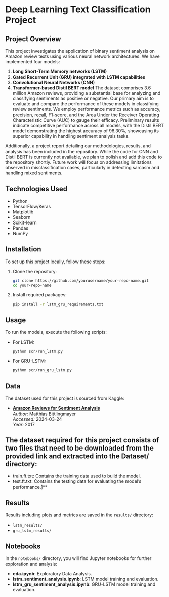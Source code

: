 # Deep Learning Text Classification Project
## Project Overview

This project investigates the application of binary sentiment analysis on Amazon review texts using various neural network architectures. We have implemented four models:
1. **Long Short-Term Memory networks (LSTM)**
2. **Gated Recurrent Unit (GRU) integrated with LSTM capabilities**
3. **Convolutional Neural Networks (CNN)**
4. **Transformer-based Distil BERT model**
The dataset comprises 3.6 million Amazon reviews, providing a substantial base for analyzing and classifying sentiments as positive or negative.
Our primary aim is to evaluate and compare the performance of these models in classifying review sentiments. We employ performance metrics such as accuracy, precision, recall, F1-score, and the Area Under the Receiver Operating Characteristic Curve (AUC) to gauge their efficacy. Preliminary results indicate competitive performance across all models, with the Distil BERT model demonstrating the highest accuracy of 96.30%, showcasing its superior capability in handling sentiment analysis tasks.

Additionally, a project report detailing our methodologies, results, and analysis has been included in the repository. While the code for CNN and Distil BERT is currently not available, we plan to polish and add this code to the repository shortly. Future work will focus on addressing limitations observed in misclassification cases, particularly in detecting sarcasm and handling mixed sentiments.
## Technologies Used
- Python
- TensorFlow/Keras
- Matplotlib
- Seaborn
- Scikit-learn
- Pandas
- NumPy
## Installation
To set up this project locally, follow these steps:
1. Clone the repository:
   ```bash
   git clone https://github.com/yourusername/your-repo-name.git
   cd your-repo-name
   ```
2. Install required packages:
   ```bash
   pip install -r lstm_gru_requirements.txt
   ```
## Usage
To run the models, execute the following scripts:
- For LSTM:
   ```bash
   python scr/run_lstm.py
   ```
- For GRU-LSTM:
   ```bash
   python scr/run_gru_lstm.py
   ```
## Data
The dataset used for this project is sourced from Kaggle:
- **[Amazon Reviews for Sentiment Analysis](https://www.kaggle.com/datasets/bittlingmayer/amazonreviews)**  
  *Author:* Matthias Bittlingmayer  
  *Accessed:* 2024-03-24  
  *Year:* 2017
  
 ## The dataset required for this project consists of two files that need to be downloaded from the provided link and extracted into the Dataset/ directory:
-  train.ft.txt: Contains the training data used to build the model.
-  test.ft.txt: Contains the testing data for evaluating the model’s performance.]** 
  
## Results
Results including plots and metrics are saved in the `results/` directory:
- `lstm_results/`
- `gru_lstm_results/`
## Notebooks
In the `notebooks/` directory, you will find Jupyter notebooks for further exploration and analysis:
- **eda.ipynb**: Exploratory Data Analysis.
- **lstm_sentiment_analysis.ipynb**: LSTM model training and evaluation.
- **lstm_gru_sentiment_analysis.ipynb**: GRU-LSTM model training and evaluation.
